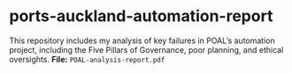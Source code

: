 # ports-auckland-automation-report

This repository includes my analysis of key failures in POAL’s 
automation project, including the Five Pillars 
of Governance, poor planning, and ethical 
oversights. 
**File:** `POAL-analysis-report.pdf`
